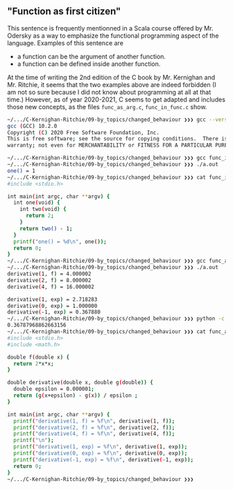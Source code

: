 ## "Function as first citizen"
This sentence is frequently mentionned in a Scala course offered by Mr. Odersky as a way to emphasize
the functional programming aspect of the language. Examples of this sentence are
- a function can be the argument of another function.
- a function can be defined inside another function.

At the time of writing the 2nd edition of the C book by Mr. Kernighan and Mr. Ritchie, it seems that
the two examples above are indeed forbidden (I am not so sure because I did not know about programming at
all at that time.) However, as of year 2020-2021, C seems to get adapted and includes those new
concepts, as the files `func_as_arg.c`, `func_in_func.c` show.

```bash
~/.../C-Kernighan-Ritchie/09-by_topics/changed_behaviour ❯❯❯ gcc --version
gcc (GCC) 10.2.0
Copyright (C) 2020 Free Software Foundation, Inc.
This is free software; see the source for copying conditions.  There is NO
warranty; not even for MERCHANTABILITY or FITNESS FOR A PARTICULAR PURPOSE.

~/.../C-Kernighan-Ritchie/09-by_topics/changed_behaviour ❯❯❯ gcc func_in_func.c
~/.../C-Kernighan-Ritchie/09-by_topics/changed_behaviour ❯❯❯ ./a.out
one() = 1
~/.../C-Kernighan-Ritchie/09-by_topics/changed_behaviour ❯❯❯ cat func_in_func.c
#include <stdio.h>

int main(int argc, char **argv) {
  int one(void) {
    int two(void) {
      return 2;
    }
    return two() - 1;
  }
  printf("one() = %d\n", one());
  return 0;
}
~/.../C-Kernighan-Ritchie/09-by_topics/changed_behaviour ❯❯❯ gcc func_as_arg.c  -lm
~/.../C-Kernighan-Ritchie/09-by_topics/changed_behaviour ❯❯❯ ./a.out
derivative(1, f) = 4.000002
derivative(2, f) = 8.000002
derivative(4, f) = 16.000002

derivative(1, exp) = 2.718283
derivative(0, exp) = 1.000000
derivative(-1, exp) = 0.367880
~/.../C-Kernighan-Ritchie/09-by_topics/changed_behaviour ❯❯❯ python -c "print(1/2.71828)"
0.36787968862663156
~/.../C-Kernighan-Ritchie/09-by_topics/changed_behaviour ❯❯❯ cat func_as_arg.c
#include <stdio.h>
#include <math.h>

double f(double x) {
  return 2*x*x;
}

double derivative(double x, double g(double)) {
  double epsilon = 0.000001;
  return (g(x+epsilon) - g(x)) / epsilon ;
}

int main(int argc, char **argv) {
  printf("derivative(1, f) = %f\n", derivative(1, f));
  printf("derivative(2, f) = %f\n", derivative(2, f));
  printf("derivative(4, f) = %f\n", derivative(4, f));
  printf("\n");
  printf("derivative(1, exp) = %f\n", derivative(1, exp));
  printf("derivative(0, exp) = %f\n", derivative(0, exp));
  printf("derivative(-1, exp) = %f\n", derivative(-1, exp));
  return 0;
}
~/.../C-Kernighan-Ritchie/09-by_topics/changed_behaviour ❯❯❯
```






